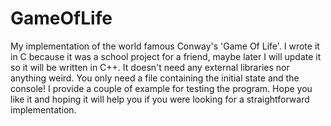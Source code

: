 # GameOfLife
My implementation of the world famous Conway's 'Game Of Life'. I wrote it in C because it was a school project for a friend, maybe later I will update it so it will be written in C++. It doesn't need any external libraries nor anything weird. You only need a file containing the initial state and the console! I provide a couple of example for testing the program. Hope you like it and hoping it will help you if you were looking for a straightforward implementation.
